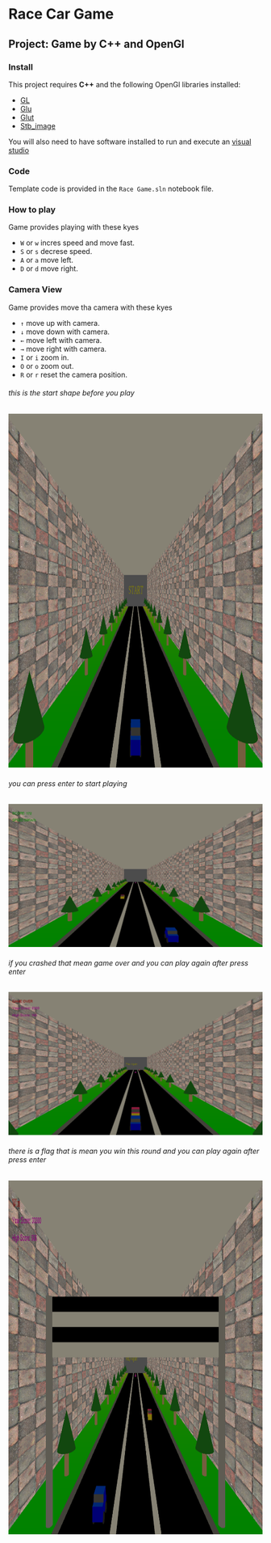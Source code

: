 # Race Car Game
## Project: Game by C++ and OpenGl

### Install

This project requires **C++** and the following OpenGl libraries installed:

- [GL](https://www.opengl.org/)
- [Glu](https://www.opengl.org/)
- [Glut](https://www.opengl.org/)
- [Stb_image](https://www.opengl.org/)

You will also need to have software installed to run and execute an [visual studio](https://visualstudio.microsoft.com/)

### Code

Template code is provided in the `Race Game.sln` notebook file.

### How to play

Game provides playing with these kyes

- `W` or `w` incres speed and move fast.
- `S` or `s` decrese speed.
- `A` or `a` move left.
- `D` or `d` move right.

### Camera View

Game provides move tha camera with these kyes

- `↑` move up with camera.
- `↓` move down with camera.
- `←` move left with camera.
- `→` move right with camera.
- `I` or `i` zoom in.
- `O` or `o` zoom out.
- `R` or `r` reset the camera position.

###### this is the start shape before you play

<img src="start.png" width='1000' height='700'>

###### you can press enter to start playing

<img src="play.png">

###### if you crashed that mean game over and you can play again after press enter

<img src="game over.png">

###### there is a flag that is mean you win this round and you can play again after press enter

<img src="end.png" width='1000' height='700'>
